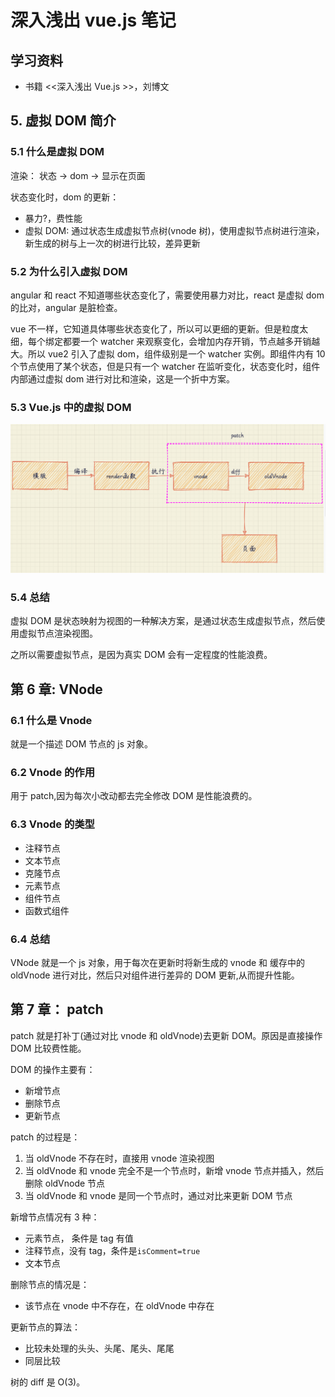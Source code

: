 # 深入浅出 vue.js 笔记

## 学习资料

- 书籍 <<深入浅出 Vue.js >>，刘博文

## 5. 虚拟 DOM 简介

### 5.1 什么是虚拟 DOM

渲染： 状态 -> dom -> 显示在页面

状态变化时，dom 的更新：

- 暴力?，费性能
- 虚拟 DOM: 通过状态生成虚拟节点树(vnode 树)，使用虚拟节点树进行渲染，新生成的树与上一次的树进行比较，差异更新

### 5.2 为什么引入虚拟 DOM

angular 和 react 不知道哪些状态变化了，需要使用暴力对比，react 是虚拟 dom 的比对，angular 是脏检查。

vue 不一样，它知道具体哪些状态变化了，所以可以更细的更新。但是粒度太细，每个绑定都要一个 watcher 来观察变化，会增加内存开销，节点越多开销越大。所以 vue2 引入了虚拟 dom，组件级别是一个 watcher 实例。即组件内有 10 个节点使用了某个状态，但是只有一个 watcher 在监听变化，状态变化时，组件内部通过虚拟 dom 进行对比和渲染，这是一个折中方案。

### 5.3 Vue.js 中的虚拟 DOM

![](imgs/2020-10-22-15-08-56.png)

### 5.4 总结

虚拟 DOM 是状态映射为视图的一种解决方案，是通过状态生成虚拟节点，然后使用虚拟节点渲染视图。

之所以需要虚拟节点，是因为真实 DOM 会有一定程度的性能浪费。

## 第 6 章: VNode

### 6.1 什么是 Vnode

就是一个描述 DOM 节点的 js 对象。

### 6.2 Vnode 的作用

用于 patch,因为每次小改动都去完全修改 DOM 是性能浪费的。

### 6.3 Vnode 的类型

- 注释节点
- 文本节点
- 克隆节点
- 元素节点
- 组件节点
- 函数式组件

### 6.4 总结

VNode 就是一个 js 对象，用于每次在更新时将新生成的 vnode 和 缓存中的 oldVnode 进行对比，然后只对组件进行差异的 DOM 更新,从而提升性能。

## 第 7 章： patch

patch 就是打补丁(通过对比 vnode 和 oldVnode)去更新 DOM。原因是直接操作 DOM 比较费性能。

DOM 的操作主要有：

- 新增节点
- 删除节点
- 更新节点

patch 的过程是：

1. 当 oldVnode 不存在时，直接用 vnode 渲染视图
2. 当 oldVnode 和 vnode 完全不是一个节点时，新增 vnode 节点并插入，然后删除 oldVnode 节点
3. 当 oldVnode 和 vnode 是同一个节点时，通过对比来更新 DOM 节点

新增节点情况有 3 种：

- 元素节点， 条件是 tag 有值
- 注释节点，没有 tag，条件是`isComment=true`
- 文本节点

删除节点的情况是：

- 该节点在 vnode 中不存在，在 oldVnode 中存在

更新节点的算法：

- 比较未处理的头头、头尾、尾头、尾尾
- 同层比较

树的 diff 是 O(3)。
